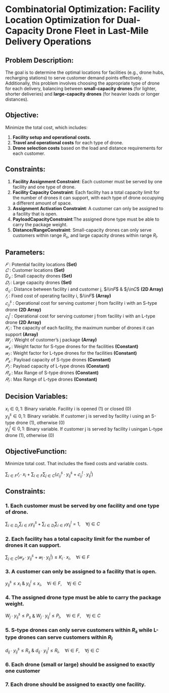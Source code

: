 # Combinatorial Optimization: Facility Location Optimization for Dual-Capacity Drone Fleet in Last-Mile Delivery Operations
## Problem Description:

The goal is to determine the optimal locations for facilities (e.g., drone hubs, recharging stations) to serve customer demand points effectively. Additionally, this problem involves choosing the appropriate type of drone for each delivery, balancing between **small-capacity drones** (for lighter, shorter deliveries) and **large-capacity drones** (for heavier loads or longer distances).

## Objective:

Minimize the total cost, which includes:

1. **Facility setup and operational costs.**
2. **Travel and operational costs** for each type of drone.
3. **Drone selection costs** based on the load and distance requirements for each customer.

## Constraints:

1. **Facility Assignment Constraint**: Each customer must be served by one facility and one type of drone.
2. **Facility Capacity Constraint**: Each facility has a total capacity limit for the number of drones it can support, with each type of drone occupying a different amount of space.
3. **Assignment Activation Constraint**: A customer can only be assigned to a facility that is open.
4. **PayloadCapacityConstraint**:The assigned drone type must be able to carry the package weight.
5. **Distance/RangeConstraint**: Small-capacity drones can only serve customers within range $R_{s}$, and large capacity drones within range $R_{l}$.


## Parameters:
$𝐹$ : Potential facility locations **(Set)** <br>
$𝐶$ : Customer locations **(Set)** <br>
$D_{𝑠}$ : Small capacity drones **(Set)** <br>
$𝐷_{𝑙}$ : Large capacity drones **(Set)** <br>
$d_{𝑖𝑗}$ : Distance between facility i and customer j, $𝑖\in𝐹$ & $𝑗\in𝐶$ **(2D Array)** <br>
$𝑓_{𝑖}$ : Fixed cost of operating facility i, $𝑖\in𝐹$ **(Array)** <br>
$𝑐_{𝑖𝑗}^s$ : Operational cost for serving customer j from facility i with an S-type drone **(2D Array)** <br>
$𝑐_{𝑖j}^l$ : Operational cost for serving customer j from facility i with an L-type drone **(2D Array)** <br>
$𝐾_{𝑖}$ : The capacity of each facility, the maximum number of drones it can support **(Array)** <br>
$𝑊_{𝑗}$ : Weight of customer’s j package **(Array)** <br>
$𝑤_{𝑠}$ : Weight factor for S-type drones for the facilities **(Constant)** <br>
$𝑤_{𝑙}$ : Weight factor for L-type drones for the facilities **(Constant)** <br>
$𝑃_{𝑠}$ : Payload capacity of S-type drones **(Constant)** <br>
$𝑃_{𝑙}$ : Payload capacity of L-type drones **(Constant)** <br>
$𝑅_{𝑠}$ : Max Range of S-type drones **(Constant)** <br>
$𝑅_{𝑙}$ : Max Range of L-type drones **(Constant)** <br>

## Decision Variables:
$x_{i} \in {0,1}$: Binary variable. Facility i is opened (1) or closed (0) <br>
$y_{ij}^s \in {0,1}$: Binary variable. If customer j is served by facility i using an S-type drone (1), otherwise (0) <br>
$y_{ij}^l \in {0,1}$: Binary variable. If customer j is served by facility i usingan L-type drone (1), otherwise (0) <br>


## ObjectiveFunction:
Minimize total cost. That includes the fixed costs and variable costs. <br>

$\displaystyle\sum_{i \in F} 𝑓_{𝑖} ∙ x_{i} + \displaystyle\sum_{i \in F} \displaystyle\sum_{j \in C} (𝑐_{𝑖𝑗}^s ∙ y_{ij}^s + 𝑐_{𝑖𝑗}^l ∙ y_{ij}^l)$ 

## Constraints:
### 1. Each customer must be served by one facility and one type of drone.
$\displaystyle\sum_{i \in D_{s}} \displaystyle\sum_{i \in F}  y_{ij}^s + \displaystyle\sum_{i \in D_{l}} \displaystyle\sum_{i \in F}  y_{ij}^l = 1, \quad \forall j \in C$

### 2. Each facility has  a total capacity limit for the number of drones it can support.
$\displaystyle\sum_{j \in C} (𝑤_{𝑠} ∙ y_{ij}^s + 𝑤_{l} ∙ y_{ij}^l) \leq K_{i} ∙ x_{i}, \quad \forall i \in F$
 
### 3. A customer can only be assigned to a facility that is open.
$y_{ij}^s \leq x_{i}$ & $y_{ij}^l \leq x_{i}, \quad \forall i \in F, \quad \forall j \in C$

### 4. The assigned drone type must be able to carry the package weight.
$W_{j} ∙ y_{ij}^s \leq P_{s}$ & $W_{j} ∙ y_{ij}^l \leq P_{l}, \quad \forall i \in F, \quad \forall j \in C$

### 5. S-type drones can only serve customers within $R_{s}$ while L-type drones can serve customers within $R_{l}$
$d_{ij} ∙ y_{ij}^s \leq R_{s}$ & $d_{ij} ∙ y_{ij}^l \leq R_{l}, \quad \forall i \in F, \quad \forall j \in C$

### 6. Each drone (small or large) should be assigned to exactly one customer


### 7. Each drone should be assigned to exactly one facility.


